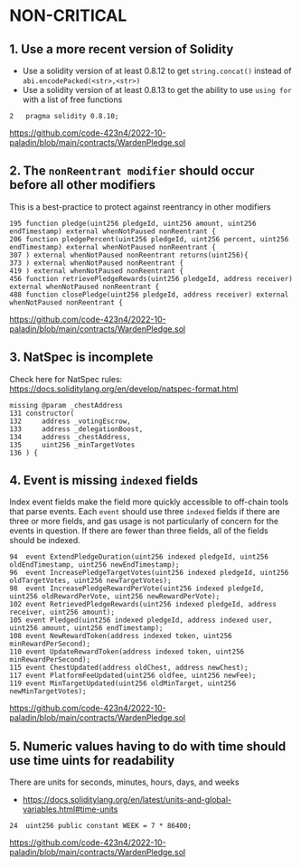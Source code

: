 # NON-CRITICAL

## 1. Use a more recent version of Solidity

 
- Use a solidity version of at least 0.8.12 to get `string.concat()` instead of `abi.encodePacked(<str>,<str>)`
- Use a solidity version of at least 0.8.13 to get the ability to use `using for` with a list of free functions

```
2	pragma solidity 0.8.10;
```
https://github.com/code-423n4/2022-10-paladin/blob/main/contracts/WardenPledge.sol


## 2. The `nonReentrant modifier` should occur before all other modifiers

This is a best-practice to protect against reentrancy in other modifiers

```
195	function pledge(uint256 pledgeId, uint256 amount, uint256 endTimestamp) external whenNotPaused nonReentrant {
206	function pledgePercent(uint256 pledgeId, uint256 percent, uint256 endTimestamp) external whenNotPaused nonReentrant {
307	) external whenNotPaused nonReentrant returns(uint256){
373	) external whenNotPaused nonReentrant {
419	) external whenNotPaused nonReentrant {
456	function retrievePledgeRewards(uint256 pledgeId, address receiver) external whenNotPaused nonReentrant {
488	function closePledge(uint256 pledgeId, address receiver) external whenNotPaused nonReentrant {
```
https://github.com/code-423n4/2022-10-paladin/blob/main/contracts/WardenPledge.sol


## 3. NatSpec is incomplete

Check here for NatSpec rules:
https://docs.soliditylang.org/en/develop/natspec-format.html


```
missing @param _chestAddress
131	constructor(
132		address _votingEscrow,
133		address _delegationBoost,
134		address _chestAddress,
135		uint256 _minTargetVotes
136	) {
```

## 4. Event is missing `indexed` fields

Index event fields make the field more quickly accessible to off-chain tools that parse events. Each `event` should use three `indexed` fields if there are three or more fields, and gas usage is not particularly of concern for the events in question. If there are fewer than three fields, all of the fields should be indexed.

```
94	event ExtendPledgeDuration(uint256 indexed pledgeId, uint256 oldEndTimestamp, uint256 newEndTimestamp);
96	event IncreasePledgeTargetVotes(uint256 indexed pledgeId, uint256 oldTargetVotes, uint256 newTargetVotes);
98	event IncreasePledgeRewardPerVote(uint256 indexed pledgeId, uint256 oldRewardPerVote, uint256 newRewardPerVote);
102	event RetrievedPledgeRewards(uint256 indexed pledgeId, address receiver, uint256 amount);
105	event Pledged(uint256 indexed pledgeId, address indexed user, uint256 amount, uint256 endTimestamp);
108	event NewRewardToken(address indexed token, uint256 minRewardPerSecond);
110	event UpdateRewardToken(address indexed token, uint256 minRewardPerSecond);
115	event ChestUpdated(address oldChest, address newChest);
117	event PlatformFeeUpdated(uint256 oldfee, uint256 newFee);
119	event MinTargetUpdated(uint256 oldMinTarget, uint256 newMinTargetVotes);
```
https://github.com/code-423n4/2022-10-paladin/blob/main/contracts/WardenPledge.sol


## 5. Numeric values having to do with time should use time uints for readability

There are units for seconds, minutes, hours, days, and weeks
- https://docs.soliditylang.org/en/latest/units-and-global-variables.html#time-units

```
24	uint256 public constant WEEK = 7 * 86400;
```
https://github.com/code-423n4/2022-10-paladin/blob/main/contracts/WardenPledge.sol
